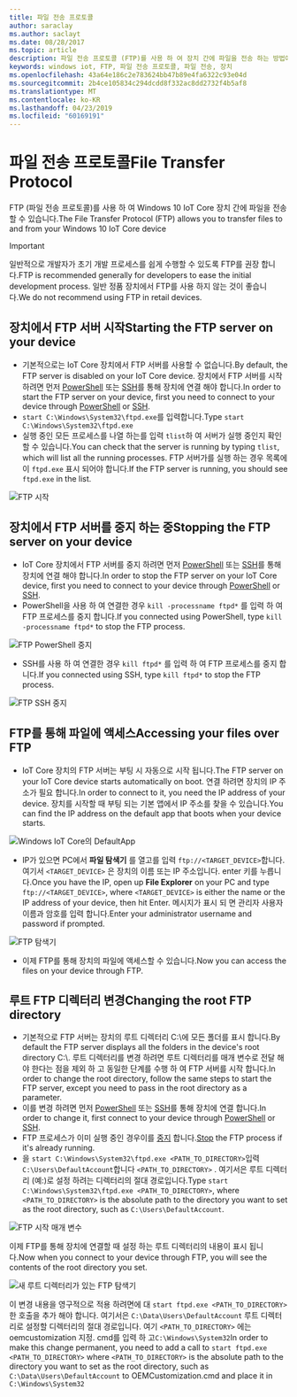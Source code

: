 ```yaml
---
title: 파일 전송 프로토콜
author: saraclay
ms.author: saclayt
ms.date: 08/28/2017
ms.topic: article
description: 파일 전송 프로토콜 (FTP)를 사용 하 여 장치 간에 파일을 전송 하는 방법에 대해 알아봅니다.
keywords: windows iot, FTP, 파일 전송 프로토콜, 파일 전송, 장치
ms.openlocfilehash: 43a64e186c2e783624bb47b89e4fa6322c93e04d
ms.sourcegitcommit: 2b4ce105834c294dcdd8f332ac8dd2732f4b5af8
ms.translationtype: MT
ms.contentlocale: ko-KR
ms.lasthandoff: 04/23/2019
ms.locfileid: "60169191"
---
```

# <a name="file-transfer-protocol"></a><span data-ttu-id="0fefa-104">파일 전송 프로토콜</span><span class="sxs-lookup"><span data-stu-id="0fefa-104">File Transfer Protocol</span></span>
<span data-ttu-id="0fefa-105">FTP (파일 전송 프로토콜)를 사용 하 여 Windows 10 IoT Core 장치 간에 파일을 전송할 수 있습니다.</span><span class="sxs-lookup"><span data-stu-id="0fefa-105">The File Transfer Protocol (FTP) allows you to transfer files to and from your Windows 10 IoT Core device</span></span>

> [!IMPORTANT]
> <span data-ttu-id="0fefa-106">일반적으로 개발자가 초기 개발 프로세스를 쉽게 수행할 수 있도록 FTP를 권장 합니다.</span><span class="sxs-lookup"><span data-stu-id="0fefa-106">FTP is recommended generally for developers to ease the initial development process.</span></span> <span data-ttu-id="0fefa-107">일반 정품 장치에서 FTP를 사용 하지 않는 것이 좋습니다.</span><span class="sxs-lookup"><span data-stu-id="0fefa-107">We do not recommend using FTP in retail devices.</span></span>

## <a name="starting-the-ftp-server-on-your-device"></a><span data-ttu-id="0fefa-108">장치에서 FTP 서버 시작</span><span class="sxs-lookup"><span data-stu-id="0fefa-108">Starting the FTP server on your device</span></span>
* <span data-ttu-id="0fefa-109">기본적으로는 IoT Core 장치에서 FTP 서버를 사용할 수 없습니다.</span><span class="sxs-lookup"><span data-stu-id="0fefa-109">By default, the FTP server is disabled on your IoT Core device.</span></span>  <span data-ttu-id="0fefa-110">장치에서 FTP 서버를 시작 하려면 먼저 [PowerShell](../connect-your-device/PowerShell.md) 또는 [SSH](../connect-your-device/SSH.md)를 통해 장치에 연결 해야 합니다.</span><span class="sxs-lookup"><span data-stu-id="0fefa-110">In order to start the FTP server on your device, first you need to connect to your device through [PowerShell](../connect-your-device/PowerShell.md) or [SSH](../connect-your-device/SSH.md).</span></span>
* <span data-ttu-id="0fefa-111">`start C:\Windows\System32\ftpd.exe`를 입력합니다.</span><span class="sxs-lookup"><span data-stu-id="0fefa-111">Type `start C:\Windows\System32\ftpd.exe`</span></span>
* <span data-ttu-id="0fefa-112">실행 중인 모든 프로세스를 나열 하는를 입력 `tlist`하 여 서버가 실행 중인지 확인할 수 있습니다.</span><span class="sxs-lookup"><span data-stu-id="0fefa-112">You can check that the server is running by typing `tlist`, which will list all the running processes.</span></span>  <span data-ttu-id="0fefa-113">FTP 서버가를 실행 하는 경우 목록에이 `ftpd.exe` 표시 되어야 합니다.</span><span class="sxs-lookup"><span data-stu-id="0fefa-113">If the FTP server is running, you should see `ftpd.exe` in the list.</span></span>

![FTP 시작](../media/ftp/ftp_start.png)

## <a name="stopping-the-ftp-server-on-your-devicea-namestopftp"></a><span data-ttu-id="0fefa-115">장치에서 FTP 서버를 중지 하는 중<a name="stopftp"/></span><span class="sxs-lookup"><span data-stu-id="0fefa-115">Stopping the FTP server on your device<a name="stopftp"/></span></span>
* <span data-ttu-id="0fefa-116">IoT Core 장치에서 FTP 서버를 중지 하려면 먼저 [PowerShell](../connect-your-device/PowerShell.md) 또는 [SSH](../connect-your-device/SSH.md)를 통해 장치에 연결 해야 합니다.</span><span class="sxs-lookup"><span data-stu-id="0fefa-116">In order to stop the FTP server on your IoT Core device, first you need to connect to your device through [PowerShell](../connect-your-device/PowerShell.md) or [SSH](../connect-your-device/SSH.md).</span></span>
* <span data-ttu-id="0fefa-117">PowerShell을 사용 하 여 연결한 경우 `kill -processname ftpd*` 를 입력 하 여 FTP 프로세스를 중지 합니다.</span><span class="sxs-lookup"><span data-stu-id="0fefa-117">If you connected using PowerShell, type `kill -processname ftpd*` to stop the FTP process.</span></span>

![FTP PowerShell 중지](../media/ftp/ftp_kill_powershell.png)

* <span data-ttu-id="0fefa-119">SSH를 사용 하 여 연결한 경우 `kill ftpd*` 를 입력 하 여 FTP 프로세스를 중지 합니다.</span><span class="sxs-lookup"><span data-stu-id="0fefa-119">If you connected using SSH, type `kill ftpd*` to stop the FTP process.</span></span>

![FTP SSH 중지](../media/ftp/ftp_kill_ssh.png)

## <a name="accessing-your-files-over-ftp"></a><span data-ttu-id="0fefa-121">FTP를 통해 파일에 액세스</span><span class="sxs-lookup"><span data-stu-id="0fefa-121">Accessing your files over FTP</span></span>
* <span data-ttu-id="0fefa-122">IoT Core 장치의 FTP 서버는 부팅 시 자동으로 시작 됩니다.</span><span class="sxs-lookup"><span data-stu-id="0fefa-122">The FTP server on your IoT Core device starts automatically on boot.</span></span>  <span data-ttu-id="0fefa-123">연결 하려면 장치의 IP 주소가 필요 합니다.</span><span class="sxs-lookup"><span data-stu-id="0fefa-123">In order to connect to it, you need the IP address of your device.</span></span>  <span data-ttu-id="0fefa-124">장치를 시작할 때 부팅 되는 기본 앱에서 IP 주소를 찾을 수 있습니다.</span><span class="sxs-lookup"><span data-stu-id="0fefa-124">You can find the IP address on the default app that boots when your device starts.</span></span>

![Windows IoT Core의 DefaultApp](../media/ftp/DefaultApp.png)

* <span data-ttu-id="0fefa-126">IP가 있으면 PC에서 **파일 탐색기** 를 열고를 입력 `ftp://<TARGET_DEVICE>`합니다. 여기서 `<TARGET_DEVICE>` 은 장치의 이름 또는 IP 주소입니다. enter 키를 누릅니다.</span><span class="sxs-lookup"><span data-stu-id="0fefa-126">Once you have the IP, open up **File Explorer** on your PC and type `ftp://<TARGET_DEVICE>`, where `<TARGET_DEVICE>` is either the name or the IP address of your device, then hit Enter.</span></span>  <span data-ttu-id="0fefa-127">메시지가 표시 되 면 관리자 사용자 이름과 암호를 입력 합니다.</span><span class="sxs-lookup"><span data-stu-id="0fefa-127">Enter your administrator username and password if prompted.</span></span>

![FTP 탐색기](../media/ftp/ftp_explorer.png)

* <span data-ttu-id="0fefa-129">이제 FTP를 통해 장치의 파일에 액세스할 수 있습니다.</span><span class="sxs-lookup"><span data-stu-id="0fefa-129">Now you can access the files on your device through FTP.</span></span>

## <a name="changing-the-root-ftp-directory"></a><span data-ttu-id="0fefa-130">루트 FTP 디렉터리 변경</span><span class="sxs-lookup"><span data-stu-id="0fefa-130">Changing the root FTP directory</span></span>
* <span data-ttu-id="0fefa-131">기본적으로 FTP 서버는 장치의 루트 디렉터리 C:\\에 모든 폴더를 표시 합니다.</span><span class="sxs-lookup"><span data-stu-id="0fefa-131">By default the FTP server displays all the folders in the device's root directory C:\\.</span></span>  <span data-ttu-id="0fefa-132">루트 디렉터리를 변경 하려면 루트 디렉터리를 매개 변수로 전달 해야 한다는 점을 제외 하 고 동일한 단계를 수행 하 여 FTP 서버를 시작 합니다.</span><span class="sxs-lookup"><span data-stu-id="0fefa-132">In order to change the root directory, follow the same steps to start the FTP server, except you need to pass in the root directory as a parameter.</span></span>
* <span data-ttu-id="0fefa-133">이를 변경 하려면 먼저 [PowerShell](../connect-your-device/PowerShell.md) 또는 [SSH](../connect-your-device/SSH.md)를 통해 장치에 연결 합니다.</span><span class="sxs-lookup"><span data-stu-id="0fefa-133">In order to change it, first connect to your device through [PowerShell](../connect-your-device/PowerShell.md) or [SSH](../connect-your-device/SSH.md).</span></span>
* <span data-ttu-id="0fefa-134">FTP 프로세스가 이미 실행 중인 경우이를 [중지](#stopftp) 합니다.</span><span class="sxs-lookup"><span data-stu-id="0fefa-134">[Stop](#stopftp) the FTP process if it's already running.</span></span>
* <span data-ttu-id="0fefa-135">을 `start C:\Windows\System32\ftpd.exe <PATH_TO_DIRECTORY>`입력 `C:\Users\DefaultAccount`합니다 `<PATH_TO_DIRECTORY>` . 여기서은 루트 디렉터리 (예:)로 설정 하려는 디렉터리의 절대 경로입니다.</span><span class="sxs-lookup"><span data-stu-id="0fefa-135">Type `start C:\Windows\System32\ftpd.exe <PATH_TO_DIRECTORY>`, where `<PATH_TO_DIRECTORY>` is the absolute path to the directory you want to set as the root directory, such as `C:\Users\DefaultAccount`.</span></span>

![FTP 시작 매개 변수](../media/ftp/ftp_start_parameter.png)

<span data-ttu-id="0fefa-137">이제 FTP를 통해 장치에 연결할 때 설정 하는 루트 디렉터리의 내용이 표시 됩니다.</span><span class="sxs-lookup"><span data-stu-id="0fefa-137">Now when you connect to your device through FTP, you will see the contents of the root directory you set.</span></span>

![새 루트 디렉터리가 있는 FTP 탐색기](../media/ftp/ftp_explorer_parameter.png)

<span data-ttu-id="0fefa-139">이 변경 내용을 영구적으로 적용 하려면에 대 `start ftpd.exe <PATH_TO_DIRECTORY>` 한 호출을 추가 해야 합니다. 여기서은 `C:\Data\Users\DefaultAccount` 루트 디렉터리로 설정할 디렉터리의 절대 경로입니다. 여기 `<PATH_TO_DIRECTORY>` 에는 oemcustomization 지정. cmd를 입력 하 고`C:\Windows\System32`</span><span class="sxs-lookup"><span data-stu-id="0fefa-139">In order to make this change permanent, you need to add a call to `start ftpd.exe <PATH_TO_DIRECTORY>` where `<PATH_TO_DIRECTORY>` is the absolute path to the directory you want to set as the root directory, such as `C:\Data\Users\DefaultAccount` to OEMCustomization.cmd and place it in `C:\Windows\System32`</span></span>
